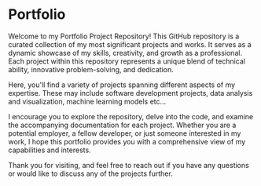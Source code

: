 # Portfolio

Welcome to my Portfolio Project Repository! This GitHub repository is a curated collection of my most significant projects and works. It serves as a dynamic showcase of my skills, creativity, and growth as a professional. Each project within this repository represents a unique blend of technical ability, innovative problem-solving, and dedication.

Here, you'll find a variety of projects spanning different aspects of my expertise. These may include software development projects, data analysis and visualization, machine learning models etc...

I encourage you to explore the repository, delve into the code, and examine the accompanying documentation for each project. Whether you are a potential employer, a fellow developer, or just someone interested in my work, I hope this portfolio provides you with a comprehensive view of my capabilities and interests.

Thank you for visiting, and feel free to reach out if you have any questions or would like to discuss any of the projects further.
